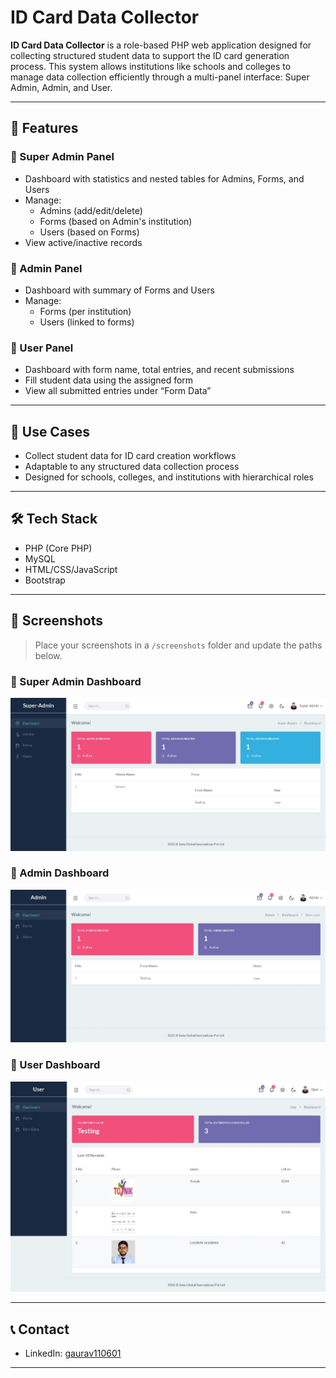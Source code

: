 # ID Card Data Collector

**ID Card Data Collector** is a role-based PHP web application designed for collecting structured student data to support the ID card generation process. This system allows institutions like schools and colleges to manage data collection efficiently through a multi-panel interface: Super Admin, Admin, and User.

---

## 🔧 Features

### 🔹 Super Admin Panel
- Dashboard with statistics and nested tables for Admins, Forms, and Users
- Manage:
  - Admins (add/edit/delete)
  - Forms (based on Admin's institution)
  - Users (based on Forms)
- View active/inactive records

### 🔹 Admin Panel
- Dashboard with summary of Forms and Users
- Manage:
  - Forms (per institution)
  - Users (linked to forms)

### 🔹 User Panel
- Dashboard with form name, total entries, and recent submissions
- Fill student data using the assigned form
- View all submitted entries under “Form Data”

---

## 🧩 Use Cases

- Collect student data for ID card creation workflows
- Adaptable to any structured data collection process
- Designed for schools, colleges, and institutions with hierarchical roles

---

## 🛠️ Tech Stack

- PHP (Core PHP)
- MySQL
- HTML/CSS/JavaScript
- Bootstrap

---

## 📸 Screenshots

> Place your screenshots in a `/screenshots` folder and update the paths below.

### 🔹 Super Admin Dashboard
![Super Admin Dashboard](screenshots/dashboard/super-admin.jpeg)

### 🔹 Admin Dashboard
![Admin Dashboard](screenshots/dashboard/admin.jpeg)

### 🔹 User Dashboard
![User Dashboard](screenshots/dashboard/user.jpeg)

---

## 📞 Contact

- LinkedIn: [gaurav110601](https://www.linkedin.com/in/gaurav110601)

---
